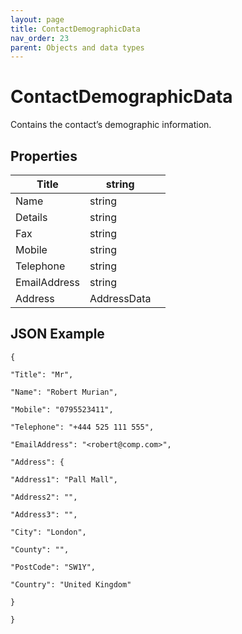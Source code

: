```yaml
---
layout: page
title: ContactDemographicData
nav_order: 23
parent: Objects and data types
---
```


# ContactDemographicData

Contains the contact’s demographic information.

## Properties

| Title | string |     |
| --- | --- | --- |
| Name | string |     |
| Details | string |     |
| Fax | string |     |
| Mobile | string |     |
| Telephone | string |     |
| EmailAddress | string |     |
| Address | AddressData |     |

## JSON Example

```
{

"Title": "Mr",

"Name": "Robert Murian",

"Mobile": "0795523411",

"Telephone": "+444 525 111 555",

"EmailAddress": "<robert@comp.com>",

"Address": {

"Address1": "Pall Mall",

"Address2": "",

"Address3": "",

"City": "London",

"County": "",

"PostCode": "SW1Y",

"Country": "United Kingdom"

}

}
```
